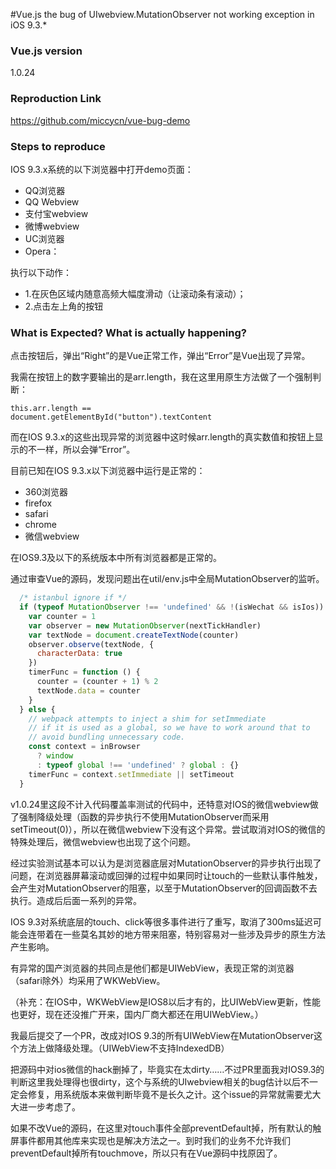 #Vue.js the bug of UIwebview.MutationObserver not working exception in iOS 9.3.*

### Vue.js version
1.0.24

### Reproduction Link
https://github.com/miccycn/vue-bug-demo

### Steps to reproduce
IOS 9.3.x系统的以下浏览器中打开demo页面：

* QQ浏览器
* QQ Webview
* 支付宝webview
* 微博webview
* UC浏览器
* Opera：

执行以下动作：

* 1.在灰色区域内随意高频大幅度滑动（让滚动条有滚动）；
* 2.点击左上角的按钮


### What is Expected? What is actually happening?

点击按钮后，弹出“Right”的是Vue正常工作，弹出“Error”是Vue出现了异常。


我需在按钮上的数字要输出的是arr.length，我在这里用原生方法做了一个强制判断：

<code>this.arr.length == document.getElementById("button").textContent</code>

而在IOS 9.3.x的这些出现异常的浏览器中这时候arr.length的真实数值和按钮上显示的不一样，所以会弹“Error”。

目前已知在IOS 9.3.x以下浏览器中运行是正常的：

* 360浏览器
* firefox
* safari
* chrome
* 微信webview

在IOS9.3及以下的系统版本中所有浏览器都是正常的。


通过审查Vue的源码，发现问题出在util/env.js中全局MutationObserver的监听。

```javascript
  /* istanbul ignore if */
  if (typeof MutationObserver !== 'undefined' && !(isWechat && isIos)) {
    var counter = 1
    var observer = new MutationObserver(nextTickHandler)
    var textNode = document.createTextNode(counter)
    observer.observe(textNode, {
      characterData: true
    })
    timerFunc = function () {
      counter = (counter + 1) % 2
      textNode.data = counter
    }
  } else {
    // webpack attempts to inject a shim for setImmediate
    // if it is used as a global, so we have to work around that to
    // avoid bundling unnecessary code.
    const context = inBrowser
      ? window
      : typeof global !== 'undefined' ? global : {}
    timerFunc = context.setImmediate || setTimeout
  }
```

v1.0.24里这段不计入代码覆盖率测试的代码中，还特意对IOS的微信webview做了强制降级处理（函数的异步执行不使用MutationObserver而采用setTimeout(0)），所以在微信webview下没有这个异常。尝试取消对IOS的微信的特殊处理后，微信webview也出现了这个问题。


经过实验测试基本可以认为是浏览器底层对MutationObserver的异步执行出现了问题，在浏览器屏幕滚动或回弹的过程中如果同时让touch的一些默认事件触发，会产生对MutationObserver的阻塞，以至于MutationObserver的回调函数不去执行。造成后后面一系列的异常。


IOS 9.3对系统底层的touch、click等很多事件进行了重写，取消了300ms延迟可能会连带着在一些莫名其妙的地方带来阻塞，特别容易对一些涉及异步的原生方法产生影响。

有异常的国产浏览器的共同点是他们都是UIWebView，表现正常的浏览器（safari除外）均采用了WKWebView。

（补充：在IOS中，WKWebView是IOS8以后才有的，比UIWebView更新，性能也更好，现在还没推广开来，国内厂商大都还在用UIWebView。）


我最后提交了一个PR，改成对IOS 9.3的所有UIWebView在MutationObserver这个方法上做降级处理。（UIWebView不支持IndexedDB）

把源码中对ios微信的hack删掉了，毕竟实在太dirty……不过PR里面我对IOS9.3的判断这里我处理得也很dirty，这个与系统的UIwebview相关的bug估计以后不一定会修复，用系统版本来做判断毕竟不是长久之计。这个issue的异常就需要尤大大进一步考虑了。


如果不改Vue的源码，在这里对touch事件全部preventDefault掉，所有默认的触屏事件都用其他库来实现也是解决方法之一。到时我们的业务不允许我们preventDefault掉所有touchmove，所以只有在Vue源码中找原因了。
